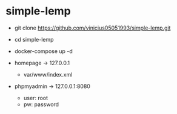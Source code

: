 # simple-lemp

* git clone https://github.com/vinicius05051993/simple-lemp.git
* cd simple-lemp
* docker-compose up -d

* homepage -> 127.0.0.1
    - var/www/index.xml
* phpmyadmin -> 127.0.0.1:8080
    - user: root
    - pw: password
